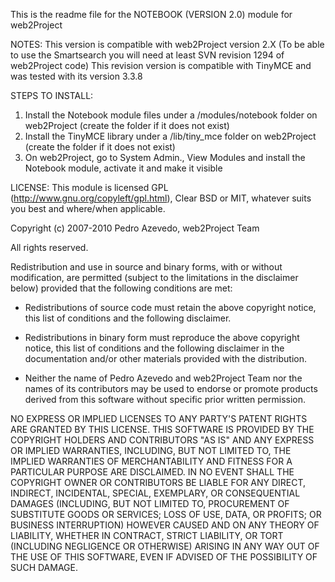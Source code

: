 This is the readme file for the NOTEBOOK (VERSION 2.0) module for web2Project

NOTES:
This version is compatible with web2Project version 2.X (To be able to use the Smartsearch you will need at least SVN revision 1294 of web2Project code)
This revision version is compatible with TinyMCE and was tested with its version 3.3.8

STEPS TO INSTALL:
1) Install the Notebook module files under a /modules/notebook folder on web2Project (create the folder if it does not exist)
2) Install the TinyMCE library under a /lib/tiny_mce folder on web2Project (create the folder if it does not exist)
3) On web2Project, go to System Admin., View Modules and install the Notebook module, activate it and make it visible

LICENSE:
This module is licensed GPL (http://www.gnu.org/copyleft/gpl.html), Clear BSD or MIT, whatever suits you best and where/when applicable.

Copyright (c) 2007-2010 Pedro Azevedo, web2Project Team

All rights reserved.

Redistribution and use in source and binary forms, with or without
modification, are permitted (subject to the limitations in the
disclaimer below) provided that the following conditions are met:

 * Redistributions of source code must retain the above copyright
   notice, this list of conditions and the following disclaimer.

 * Redistributions in binary form must reproduce the above copyright
   notice, this list of conditions and the following disclaimer in the
   documentation and/or other materials provided with the
   distribution.

 * Neither the name of Pedro Azevedo and web2Project Team nor the names of its
   contributors may be used to endorse or promote products derived
   from this software without specific prior written permission.

NO EXPRESS OR IMPLIED LICENSES TO ANY PARTY'S PATENT RIGHTS ARE
GRANTED BY THIS LICENSE.  THIS SOFTWARE IS PROVIDED BY THE COPYRIGHT
HOLDERS AND CONTRIBUTORS "AS IS" AND ANY EXPRESS OR IMPLIED
WARRANTIES, INCLUDING, BUT NOT LIMITED TO, THE IMPLIED WARRANTIES OF
MERCHANTABILITY AND FITNESS FOR A PARTICULAR PURPOSE ARE
DISCLAIMED. IN NO EVENT SHALL THE COPYRIGHT OWNER OR CONTRIBUTORS BE
LIABLE FOR ANY DIRECT, INDIRECT, INCIDENTAL, SPECIAL, EXEMPLARY, OR
CONSEQUENTIAL DAMAGES (INCLUDING, BUT NOT LIMITED TO, PROCUREMENT OF
SUBSTITUTE GOODS OR SERVICES; LOSS OF USE, DATA, OR PROFITS; OR
BUSINESS INTERRUPTION) HOWEVER CAUSED AND ON ANY THEORY OF LIABILITY,
WHETHER IN CONTRACT, STRICT LIABILITY, OR TORT (INCLUDING NEGLIGENCE
OR OTHERWISE) ARISING IN ANY WAY OUT OF THE USE OF THIS SOFTWARE, EVEN
IF ADVISED OF THE POSSIBILITY OF SUCH DAMAGE.